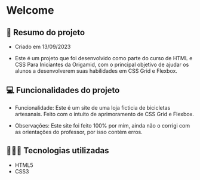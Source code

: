 # Welcome

## 📖 Resumo do projeto

- Criado em 13/09/2023

- Este é um projeto que foi desenvolvido como parte do curso de HTML e CSS Para Iniciantes da Origamid, com o principal objetivo de ajudar os alunos a desenvolverem suas habilidades em CSS Grid e Flexbox.  

## 💻 Funcionalidades do projeto

- Funcionalidade: Este é um site de uma loja ficticia de bicicletas artesanais. Feito com o intuito de aprimoramento de CSS Grid e Flexbox. 

- Observações: Este site foi feito 100% por mim, ainda não o corrigi com as orientações do professor, por isso contém erros.

## 👨🏽‍💻 Tecnologias utilizadas

- HTML5
- CSS3
